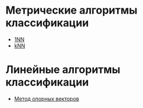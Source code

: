 # Метрические алгоритмы классификации
<ul>
  <li><a href="https://github.com/davilexx/ml1/tree/master/1NN">1NN</a></li>
  <li><a href="https://github.com/davilexx/ml1/tree/master/kNN">kNN</a></li>
</ul>

# Линейные алгоритмы классификации
<ul>
  <li><a href="https://github.com/davilexx/ml1/tree/master/%D0%9B%D0%B8%D0%BD%D0%B5%D0%B8%CC%86%D0%BD%D1%8B%D0%B5%20%D0%B0%D0%BB%D0%B3%D0%BE%D1%80%D0%B8%D1%82%D0%BC%D1%8B%20%D0%BA%D0%BB%D0%B0%D1%81%D1%81%D0%B8%D1%84%D0%B8%D0%BA%D0%B0%D1%86%D0%B8%D0%B8/%D0%9C%D0%B5%D1%82%D0%BE%D0%B4%20%D0%BE%D0%BF%D0%BE%D1%80%D0%BD%D1%8B%D1%85%20%D0%B2%D0%B5%D0%BA%D1%82%D0%BE%D1%80%D0%BE%D0%B2">Метод опорных векторов</a></li>
</ul>
